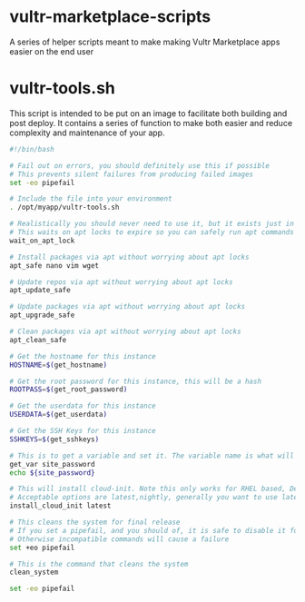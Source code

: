 # vultr-marketplace-scripts
A series of helper scripts meant to make making Vultr Marketplace apps easier on the end user

# vultr-tools.sh
This script is intended to be put on an image to facilitate both building and post deploy. It contains
a series of function to make both easier and reduce complexity and maintenance of your app.

```bash
#!/bin/bash

# Fail out on errors, you should definitely use this if possible
# This prevents silent failures from producing failed images
set -eo pipefail

# Include the file into your environment
. /opt/myapp/vultr-tools.sh

# Realistically you should never need to use it, but it exists just in case you deo
# This waits on apt locks to expire so you can safely run apt commands
wait_on_apt_lock

# Install packages via apt without worrying about apt locks
apt_safe nano vim wget

# Update repos via apt without worrying about apt locks
apt_update_safe

# Update packages via apt without worrying about apt locks
apt_upgrade_safe

# Clean packages via apt without worrying about apt locks
apt_clean_safe

# Get the hostname for this instance
HOSTNAME=$(get_hostname)

# Get the root password for this instance, this will be a hash
ROOTPASS=$(get_root_password)

# Get the userdata for this instance
USERDATA=$(get_userdata)

# Get the SSH Keys for this instance
SSHKEYS=$(get_sshkeys)

# This is to get a variable and set it. The variable name is what will be retrieved and set
get_var site_password
echo ${site_password}

# This will install cloud-init. Note this only works for RHEL based, Debian based, and Ubuntu based distros!
# Acceptable options are latest,nightly, generally you want to use latest
install_cloud_init latest

# This cleans the system for final release
# If you set a pipefail, and you should of, it is safe to disable it for this line
# Otherwise incompatible commands will cause a failure
set +eo pipefail

# This is the command that cleans the system
clean_system

set -eo pipefail
```
